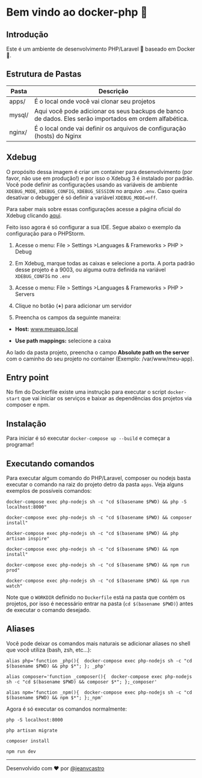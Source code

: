 # Bem vindo ao docker-php 👋

## Introdução

Este é um ambiente de desenvolvimento PHP/Laravel 🐘 baseado em Docker 🐳.

## Estrutura de Pastas

| Pasta | Descrição |
|--|--|
| apps/ | É o local onde você vai clonar seu projetos |
| mysql/ | Aqui você pode adicionar os seus backups de banco de dados. Eles serão importados em ordem alfabética. |
| nginx/ | É o local onde vai definir os arquivos de configuração (hosts) do Nginx |

## Xdebug

O propósito dessa imagem é criar um container para desenvolvimento (por favor, não use em produção!) e por isso o Xdebug 3 é instalado por padrão. Você pode definir as configurações usando as variáveis de ambiente `XDEBUG_MODE`, `XDEBUG_CONFIG`, `XDEBUG_SESSION` no arquivo `.env`. Caso queira desativar o debugger é só definir a variável `XDEBUG_MODE=off`.

Para saber mais sobre essas configurações acesse a página oficial do Xdebug clicando [aqui](https://xdebug.org/docs/all_settings).

Feito isso agora é só configurar a sua IDE. Segue abaixo o exemplo da configuração para o PHPStorm.

1. Acesse o menu: File > Settings >Languages & Frameworks > PHP > Debug

2. Em Xdebug, marque todas as caixas e selecione a porta. A porta padrão desse projeto é a 9003, ou alguma outra definida na variável `XDEBUG_CONFIG` no  `.env`

3. Acesse o menu: File > Settings >Languages & Frameworks > PHP > Servers

4. Clique no botão (**+**) para adicionar um servidor

5. Preencha os campos da seguinte maneira:

-  **Host:** www.meuapp.local

-  **Use path mappings:** selecione a caixa

Ao lado da pasta projeto, preencha o campo **Absolute path on the server** com o caminho do seu projeto no container (Exemplo: /var/www/meu-app).

## Entry point

No fim do Dockerfile existe uma instrução para executar o script `docker-start` que vai iniciar os serviços e baixar as dependências dos projetos via composer e npm.

## Instalação

Para iniciar é só executar `docker-compose up --build` e começar a programar!

## Executando comandos

Para executar algum comando do PHP/Laravel, composer ou nodejs basta executar o comando na raiz do projeto detro da pasta `apps`. Veja alguns exemplos de possíveis comandos:

```shell
docker-compose exec php-nodejs sh -c "cd $(basename $PWD) && php -S localhost:8000"

docker-compose exec php-nodejs sh -c "cd $(basename $PWD) && composer install"

docker-compose exec php-nodejs sh -c "cd $(basename $PWD) && php artisan inspire"

docker-compose exec php-nodejs sh -c "cd $(basename $PWD) && npm install"

docker-compose exec php-nodejs sh -c "cd $(basename $PWD) && npm run prod"

docker-compose exec php-nodejs sh -c "cd $(basename $PWD) && npm run watch"
```

Note que o `WORKDIR` definido no `Dockerfile` está na pasta que contém os projetos, por isso é necessário entrar na pasta (`cd $(basename $PWD)`) antes de executar o comando desejado.

## Aliases

Você pode deixar os comandos mais naturais se adicionar aliases no shell que você utiliza (bash, zsh, etc...):

```shell
alias php='function _php(){  docker-compose exec php-nodejs sh -c "cd $(basename $PWD) && php $*"; }; _php'

alias composer='function _composer(){  docker-compose exec php-nodejs sh -c "cd $(basename $PWD) && composer $*"; };_composer'

alias npm='function _npm(){  docker-compose exec php-nodejs sh -c "cd $(basename $PWD) && npm $*"; };_npm'
```

Agora é só executar os comandos normalmente:

```shell
php -S localhost:8000

php artisan migrate

composer install

npm run dev

```

***

Desenvolvido com ❤️ por [@jeanvcastro](https://github.com/jeanvcastro)
